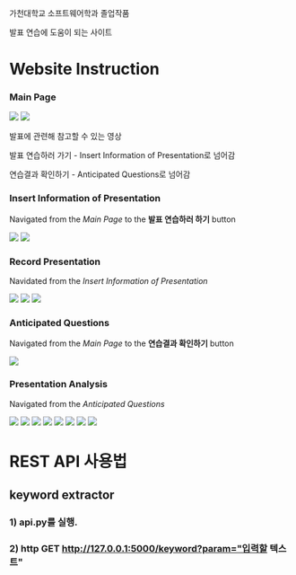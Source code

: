 가천대학교 소프트웨어학과 졸업작품

발표 연습에 도움이 되는 사이트

# Website Instruction

### Main Page

<img src="https://github.com/kingmaker-presentation-helper/Presentation_Helper/assets/57437648/f24511d5-221e-4cd8-ac32-bcbfd5406113">
<img src="https://github.com/kingmaker-presentation-helper/Presentation_Helper/assets/57437648/758a9b0b-ca33-4242-9c6a-18c155b5e85d">

발표에 관련해 참고할 수 있는 영상

발표 연습하러 가기 - Insert Information of Presentation로 넘어감

연습결과 확인하기 -  Anticipated Questions로 넘어감


### Insert Information of Presentation

Navigated from the _Main Page_ to the __발표 연습하러 하기__ button

<img src="https://github.com/kingmaker-presentation-helper/Presentation_Helper/assets/57437648/328f96b1-78f5-4e6a-b05c-38d7c94fdb44">
<img src="https://github.com/kingmaker-presentation-helper/Presentation_Helper/assets/57437648/9153d729-57ec-41e9-9761-88925ad1fab8">


### Record Presentation

Navidated from the _Insert Information of Presentation_

<img src="https://github.com/kingmaker-presentation-helper/Presentation_Helper/assets/57437648/a5181836-f8ad-4f5c-ac63-fe1551e95a50">
<img src="https://github.com/kingmaker-presentation-helper/Presentation_Helper/assets/57437648/6f6488ee-4a70-42ee-a619-38632bb62be4">
<img src="https://github.com/kingmaker-presentation-helper/Presentation_Helper/assets/57437648/07a6e041-9998-4450-9cfd-ccfec134f4a2">


### Anticipated Questions

Navigated from the _Main Page_ to the __연습결과 확인하기__ button

<img src="https://github.com/kingmaker-presentation-helper/Presentation_Helper/assets/57437648/ec29b762-db27-4bd1-bec8-61819db0e995">


### Presentation Analysis

Navigated from the _Anticipated Questions_

<img src="https://github.com/kingmaker-presentation-helper/Presentation_Helper/assets/57437648/b835fee3-574d-4bd6-b2ab-2f1605e52f02">
<img src="https://github.com/kingmaker-presentation-helper/Presentation_Helper/assets/57437648/23faa517-819d-43c9-bec4-c375df44c582">
<img src="https://github.com/kingmaker-presentation-helper/Presentation_Helper/assets/57437648/fb659f48-bf16-449a-b029-13bcbfbff7dc">
<img src="https://github.com/kingmaker-presentation-helper/Presentation_Helper/assets/57437648/b9b20bce-707d-4a74-ad85-079ff52b319d">
<img src="https://github.com/kingmaker-presentation-helper/Presentation_Helper/assets/57437648/f44921e2-08ab-4acc-bab1-6c9d94628716">
<img src="https://github.com/kingmaker-presentation-helper/Presentation_Helper/assets/57437648/ea13a134-28f6-4a36-8abc-b1455b642958">
<img src="https://github.com/kingmaker-presentation-helper/Presentation_Helper/assets/57437648/a5db12af-7094-493e-aac8-e331aa1ffb21">
<img src="https://github.com/kingmaker-presentation-helper/Presentation_Helper/assets/57437648/b7ed4982-aeee-4d30-ae3b-f4e462ab1414">


# REST API 사용법

## keyword extractor
### 1) api.py를 실행.

### 2) http GET http://127.0.0.1:5000/keyword?param="입력할 텍스트"
